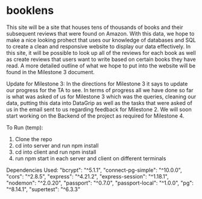 # booklens

This site will be a site that houses tens of thousands of books and their subsequent reviews that were found on Amazon. With this data, we hope to make a nice looking prohect that uses our knowledge of databases and SQL to create a clean and responsive website to display our data effectively. In this site, it will be possible to look up all of the reviews for each book as well as create reviews that users want to write based on certain books they have read. A more detailed outline of what we hope to put into the website will be found in the Milestone 3 document. 


Update for Milestone 3: In the directions for Milestone 3 it says to update our progress for the TA to see. In terms of progress all we have done so far is what was asked of us for Milestone 3 which was the queries, cleaning our data, putting this data into DataGrip as well as the tasks that were asked of us in the email sent to us regarding feedback for Milestone 2. We will soon start working on the Backend of the project as required for Milestone 4.

To Run (temp):

1) Clone the repo
2) cd into server and run npm install
3) cd into client and run npm install
4) run npm start in each server and client on different terminals

Dependencies Used:
    "bcrypt": "^5.1.1",
    "connect-pg-simple": "^10.0.0",
    "cors": "^2.8.5",
    "express": "^4.21.2",
    "express-session": "^1.18.1",
    "nodemon": "^2.0.20",
    "passport": "^0.7.0",
    "passport-local": "^1.0.0",
    "pg": "^8.14.1",
    "supertest": "^6.3.3"